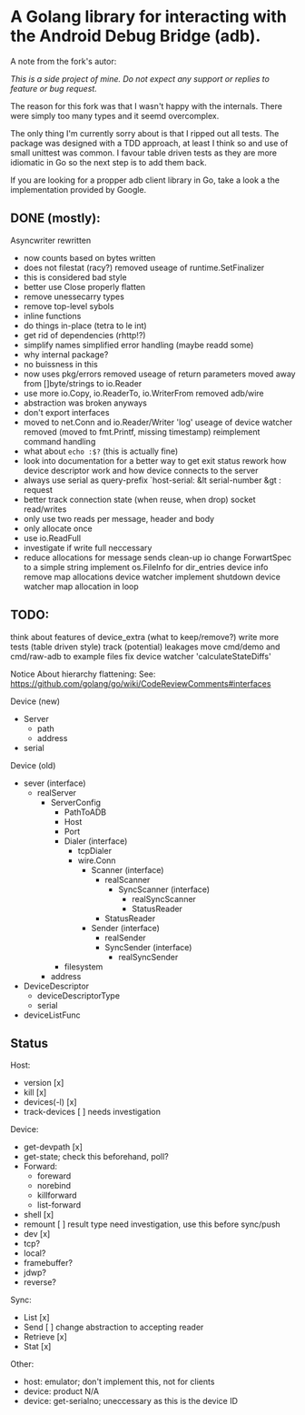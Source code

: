 # A Golang library for interacting with the Android Debug Bridge (adb).

A note from the fork's autor:

*This is a side project of mine. Do not expect any support or replies to
feature or bug request.*

The reason for this fork was that I wasn't happy with the internals.
There were simply too many types and it seemd overcomplex.

<!-- I flattend most structs, integrated the for what ever reason internal
error package and the wire package. Now functions found in the io.go file
contain some of this functionality. Error handling was in a lot of places
overkill so I replaced all of it simply with github.com/pkg/errors.
Return parameters were used in some places, I removed them for the most
part. In a lot of places strings or []bytes where used when io.Readers
would made more sense. I made use of io.Copy in some places one of the
most important functions in Go IMO.

A quick note about finalizers and goroutines:
If you start a gorutine and a reference to an object lives on its stack
the object will never be deallocated so the finalizer will never be run.
*Again do not use finalizers!*
-->

The only thing I'm currently sorry about is that I ripped out all tests.
The package was designed with a TDD approach, at least I think so and
use of small unittest was common. I favour table driven tests as they are more
idiomatic in Go so the next step is to add them back.

If you are looking for a propper adb client library in Go, take a look
a the implementation provided by Google.

## DONE (mostly):
Asyncwriter rewritten
  - now counts based on bytes written
  - does not filestat (racy?)
removed useage of runtime.SetFinalizer
  - this is considered bad style
  - better use Close properly
flatten
  - remove unessecarry types
  - remove top-level sybols
  - inline functions
  - do things in-place (tetra to le int)
  - get rid of dependencies (rhttp!?)
  - simplify names
simplified error handling (maybe readd some)
  - why internal package?
  - no buissness in this
  - now uses pkg/errors
removed useage of return parameters
moved away from []byte/strings to io.Reader
  - use more io.Copy, io.ReaderTo, io.WriterFrom
removed adb/wire
  - abstraction was broken anyways
  - don't export interfaces
  - moved to net.Conn and io.Reader/Writer
'log' useage of device watcher removed (moved to fmt.Printf, missing timestamp)
reimplement command handling
  - what about `echo :$?` (this is actually fine)
  - look into documentation for a better way to get exit status
rework how device descriptor work and how device connects to the server
  - always use serial as query-prefix `host-serial: &lt serial-number &gt : request
  - better track connection state (when reuse, when drop)
socket read/writes
  - only use two reads per message, header and body
  - only allocate once
  - use io.ReadFull
  - investigate if write full neccessary
  - reduce allocations for message sends
clean-up io
change ForwartSpec to a simple string
implement os.FileInfo for dir_entries
device info remove map allocations
device watcher implement shutdown
device watcher map allocation in loop

## TODO:
think about features of device_extra (what to keep/remove?)
write more tests (table driven style)
track (potential) leakages
move cmd/demo and cmd/raw-adb to example files
fix device watcher 'calculateStateDiffs'

Notice About hierarchy flattening:
See: https://github.com/golang/go/wiki/CodeReviewComments#interfaces

Device (new)
- Server
  - path
  - address
- serial

Device (old)
- sever (interface)
  - realServer
    - ServerConfig
      - PathToADB
      - Host
      - Port
      - Dialer (interface)
        - tcpDialer
        - wire.Conn
          - Scanner (interface)
            - realScanner
              - SyncScanner (interface)
                - realSyncScanner
                - StatusReader
            - StatusReader
          - Sender (interface)
            - realSender
            - SyncSender (interface)
              - realSyncSender
      - filesystem
    - address
- DeviceDescriptor
  - deviceDescriptorType
  - serial
- deviceListFunc

## Status
Host:
  - version [x]
  - kill [x]
  - devices(-l) [x]
  - track-devices [ ] needs investigation
 
Device:
  - get-devpath [x]
  - get-state; check this beforehand, poll?
  - Forward:
      - foreward
      - norebind
      - killforward
      - list-forward
  - shell [x]
  - remount [ ] result type need investigation, use this before sync/push
  - dev [x]
  - tcp?
  - local?
  - framebuffer?
  - jdwp?
  - reverse?

Sync:
  - List [x]
  - Send [ ] change abstraction to accepting reader
  - Retrieve [x]
  - Stat [x]

Other:
  - host: emulator; don't implement this, not for clients
  - device: product N/A
  - device: get-serialno; uneccessary as this is the device ID